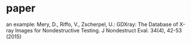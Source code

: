 # paper

an example:
Mery, D., Riffo, V., Zscherpel, U.: GDXray: The Database of X-ray Images for Nondestructive Testing. J Nondestruct Eval. 34(4), 42-53 (2015)
